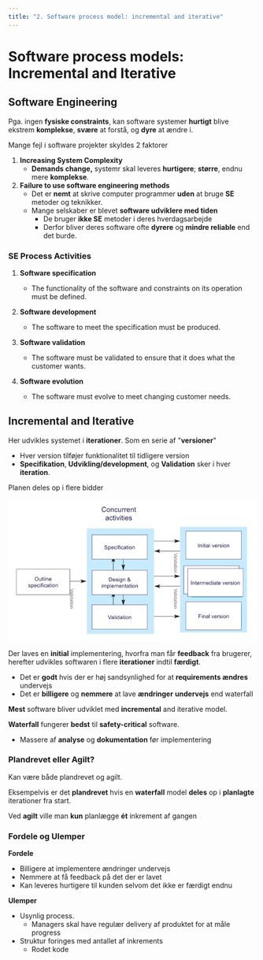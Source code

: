 ```yaml
---
title: "2. Software process model: incremental and iterative"
---
```


# Software process models: Incremental and Iterative

## Software Engineering

Pga. ingen **fysiske constraints**, kan software systemer **hurtigt** blive ekstrem **komplekse**, **svære** at forstå, og **dyre** at ændre i.

Mange fejl i software projekter skyldes 2 faktorer

1. **Increasing System Complexity**
    * **Demands change,** systemr skal leveres **hurtigere**; **større**, endnu mere **komplekse**.
2. **Failure to use software engineering methods**
    * Det er **nemt** at skrive computer programmer **uden** at bruge **SE** metoder og teknikker.
    * Mange selskaber er blevet **software udviklere med tiden**
        * De bruger **ikke SE** metoder i deres hverdagsarbejde
        * Derfor bliver deres software ofte **dyrere** og **mindre reliable** end det burde.



### SE Process Activities

1. **Software specification** 

    * The functionality of the software and constraints on its operation must be defined.

2. **Software development** 

    * The software to meet the specification must be produced.

3. **Software validation** 

    * The software must be validated to ensure that it does what the customer wants.

4. **Software evolution** 

    * The software must evolve to meet changing customer needs.

        

## Incremental and Iterative

Her udvikles systemet i **iterationer**. Som en serie af "**versioner**"

* Hver version tilføjer funktionalitet til tidligere version
* **Specifikation**, **Udvikling/development**, og **Validation** sker i hver **iteration**.

Planen deles op i flere bidder

![image-20200121104029784](images/02-incremental-iterative/image-20200121104029784.png)

Der laves en **initial** implementering, hvorfra man får **feedback** fra brugerer, herefter udvikles softwaren i flere **iterationer** indtil **færdigt**.

* Det er **godt** hvis der er høj sandsynlighed for at **requirements ændres** undervejs
* Det er **billigere** og **nemmere** at lave **ændringer** **undervejs** end waterfall



**Mest** software bliver udviklet med **incremental** and iterative model.

**Waterfall** fungerer **bedst** til **safety-critical** software.

* Massere af **analyse** og **dokumentation** før implementering



### Plandrevet eller Agilt?

Kan være både plandrevet og agilt.

Eksempelvis er det **plandrevet** hvis en **waterfall** model **deles** op i **planlagte** iterationer fra start.

Ved **agilt** ville man **kun** planlægge **ét** inkrement af gangen



### Fordele og Ulemper

**Fordele**

* Billigere at implementere ændringer undervejs
* Nemmere at få feedback på det der er lavet
* Kan leveres hurtigere til kunden selvom det ikke er færdigt endnu

**Ulemper**

* Usynlig process.
    * Managers skal have regulær delivery af produktet for at måle progress
* Struktur foringes med antallet af inkrements
    * Rodet kode